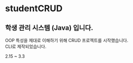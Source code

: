 # studentCRUD
## 학생 관리 시스템 (Java) 입니다.

OOP 특성을 제대로 이해하기 위해 CRUD 프로젝트를 시작했습니다.  
CLI로 제작되었습니다.

2.15 ~ 3.3
